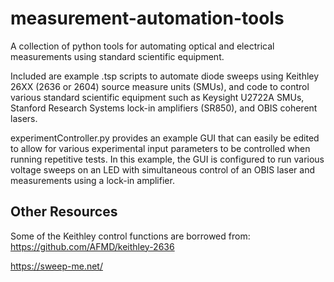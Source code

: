 # measurement-automation-tools
A collection of python tools for automating optical and electrical measurements using standard scientific equipment.

Included are example .tsp scripts to automate diode sweeps using Keithley 26XX (2636 or 2604) source measure units (SMUs), and code to control various standard scientific equipment such as Keysight U2722A SMUs, Stanford Research Systems lock-in amplifiers (SR850), and OBIS coherent lasers. 

experimentController.py provides an example GUI that can easily be edited to allow for various experimental input parameters to be controlled when running repetitive tests. In this example, the GUI is configured to run various voltage sweeps on an LED with simultaneous control of an OBIS laser and measurements using a lock-in amplifier.

## Other Resources
Some of the Keithley control functions are borrowed from: https://github.com/AFMD/keithley-2636

https://sweep-me.net/

